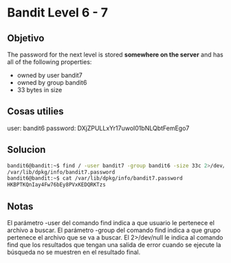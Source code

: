 # Bandit Level 6 - 7

## Objetivo
The password for the next level is stored **somewhere on the server** and has all of the following properties:

-   owned by user bandit7
-   owned by group bandit6
-   33 bytes in size

## Cosas utilies
user: bandit6
password: DXjZPULLxYr17uwoI01bNLQbtFemEgo7

## Solucion
``` bash
bandit6@bandit:~$ find / -user bandit7 -group bandit6 -size 33c 2>/dev/null
/var/lib/dpkg/info/bandit7.password
bandit6@bandit:~$ cat /var/lib/dpkg/info/bandit7.password
HKBPTKQnIay4Fw76bEy8PVxKEDQRKTzs

```


## Notas
El parámetro -user del comando find indica a que usuario le pertenece el archivo a buscar.
El parámetro -group del comando find indica a que grupo pertenece el archivo que se va a buscar.
El 2>/dev/null le indica al comando find que los resultados que tengan una salida de error cuando se ejecute la búsqueda no se muestren en el resultado final.